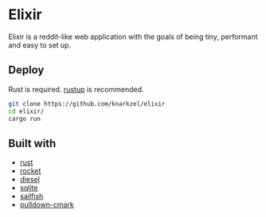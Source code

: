 # Elixir

Elixir is a reddit-like web application with the goals of being tiny, performant and easy to set up.

## Deploy

Rust is required. [rustup](https://rustup.rs/) is recommended.

```bash
git clone https://github.com/knarkzel/elixir
cd elixir/
cargo run
```

## Built with

- [rust](https://www.rust-lang.org/)
- [rocket](https://rocket.rs/)
- [diesel](http://diesel.rs/)
- [sqlite](https://www.sqlite.org/index.html)
- [sailfish](https://sailfish.netlify.app/en/)
- [pulldown-cmark](https://github.com/raphlinus/pulldown-cmark)
